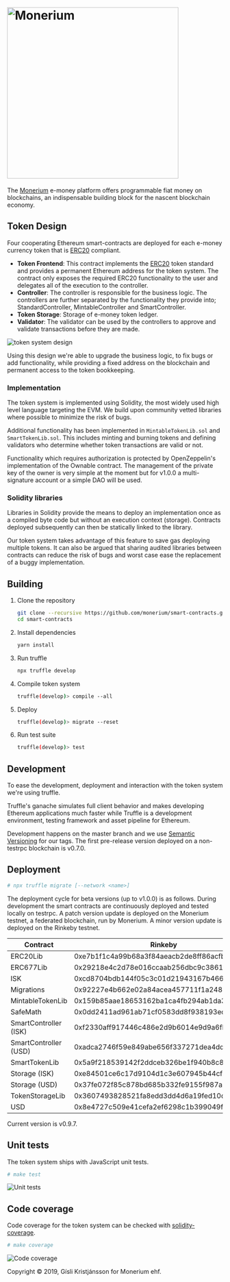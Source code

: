 # <img src="logo.svg" alt="Monerium" width="400px">

The [Monerium](https://monerium.com) e-money platform offers programmable fiat money on blockchains, an indispensable building block for the nascent blockchain economy.

## Token Design

Four cooperating Ethereum smart-contracts are deployed for each e-money currency token that is [ERC20](https://github.com/ethereum/EIPs/issues/20) compliant.

* **Token Frontend**: This contract implements the [ERC20](https://github.com/ethereum/EIPs/issues/20) token standard and provides a permanent Ethereum address for the token system. The contract only exposes the required ERC20 functionality to the user and delegates all of the execution to the controller.
* **Controller**: The controller is responsible for the business logic. The controllers are further separated by the functionality they provide into; StandardController, MintableController and SmartController. 
* **Token Storage**: Storage of e-money token ledger.
* **Validator**: The validator can be used by the controllers to approve and validate transactions before they are made.

![token system design](docs/contracts.jpg)

Using this design we're able to upgrade the business logic, to fix bugs or add functionality, while providing a fixed address on the blockchain and permanent access to the token bookkeeping.

### Implementation

The token system is implemented using Solidity, the most widely used high level language targeting the EVM. We build upon community vetted libraries where possible to minimize the risk of bugs.

Additional functionality has been implemented in `MintableTokenLib.sol` and `SmartTokenLib.sol`. This includes minting and burning tokens and defining validators who determine whether token transactions are valid or not.

Functionality which requires authorization is protected by OpenZeppelin's implementation of the Ownable contract. The management of the private key of the owner is very simple at the moment but for v1.0.0 a multi-signature account or a simple DAO will be used.

### Solidity libraries

Libraries in Solidity provide the means to deploy an implementation once as a compiled byte code but without an execution context (storage). Contracts deployed subsequently can then be statically linked to the library.

Our token system takes advantage of this feature to save gas deploying multiple tokens. It can also be argued that sharing audited libraries between contracts can reduce the risk of bugs and worst case ease the replacement of a buggy implementation.

## Building

1. Clone the repository

    ```sh
    git clone --recursive https://github.com/monerium/smart-contracts.git
    cd smart-contracts
    ```

2. Install dependencies

    ```sh
    yarn install
    ```

3. Run truffle

    ```sh
    npx truffle develop
    ```

4. Compile token system

    ```sh
    truffle(develop)> compile --all
    ```

5. Deploy

    ```sh
    truffle(develop)> migrate --reset
    ```

6. Run test suite

    ```sh
    truffle(develop)> test
    ```

## Development

To ease the development, deployment and interaction with the token system we're using truffle.

Truffle's ganache simulates full client behavior and makes developing Ethereum applications much faster while Truffle is a development environment, testing framework and asset pipeline for Ethereum.

Development happens on the master branch and we use [Semantic Versioning](http://semver.org) for our tags. The first pre-release version deployed on a non-testrpc blockchain is v0.7.0.


## Deployment

```sh
# npx truffle migrate [--network <name>]
```

The deployment cycle for beta versions (up to v1.0.0) is as follows. During development the smart contracts are continuously deployed and tested locally on testrpc. A patch version update is deployed on the Monerium testnet, a federated blockchain, run by Monerium. A minor version update is deployed on the Rinkeby testnet.


| Contract               | Rinkeby																		|
|------------------------|--------------------------------------------|
| ERC20Lib               | 0xe7b1f1c4a99b68a3f84aeacb2de8ff86acfbf8a3 |
| ERC677Lib              | 0x29218e4c2d78e016ccaab256dbc9c3861bef389e |
| ISK                    | 0xcd8704bdb144f05c3c01d21943167b46684fe5c4 |
| Migrations             | 0x92227e4b662e02a84acea457711f1a24821fdede |
| MintableTokenLib       | 0x159b85aae18653162ba1ca4fb294ab1da3a3536e |
| SafeMath               | 0x0dd2411ad961ab71cf0583dd8f938193ec21dd19 |
| SmartController (ISK)  | 0xf2330aff917446c486e2d9b6014e9d9a6fbb2af4 |
| SmartController (USD)  | 0xadca2746f59e849abe656f337271dea4ddc5f33b |
| SmartTokenLib          | 0x5a9f218539142f2ddceb326be1f940b8c858ce02 |
| Storage (ISK)          | 0xe84501ce6c17d9104d1c3e607945b44cf656b941 |
| Storage (USD)          | 0x37fe072f85c878bd685b332fe9155f987a78bd96 |
| TokenStorageLib        | 0x3607493828521fa8edd3dd4d6a19fed10c5cb7af |
| USD                    | 0x8e4727c509e41cefa2ef6298c1b399049f4f8fe5 |

Current version is v0.9.7.

## Unit tests

The token system ships with JavaScript unit tests.

```sh
# make test
```

![Unit tests](docs/test-suite.png)


## Code coverage

Code coverage for the token system can be checked with [solidity-coverage](https://github.com/sc-forks/solidity-coverage).

```sh
# make coverage
```

![Code coverage](docs/code-coverage.png)

Copyright &copy; 2019, Gísli Kristjánsson for Monerium ehf.
